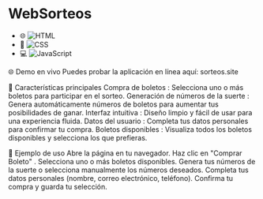 # WebSorteos

- 🌐 ![HTML](https://img.shields.io/badge/HTML5-E34F26?style=for-the-badge&logo=html5&logoColor=white)
- 🎨 ![CSS](https://img.shields.io/badge/CSS3-1572B6?style=for-the-badge&logo=css3&logoColor=white)
- 💻 ![JavaScript](https://img.shields.io/badge/JavaScript-F7DF1E?style=for-the-badge&logo=javascript&logoColor=black)


🌐 Demo en vivo
Puedes probar la aplicación en línea aquí: sorteos.site

🌟 Características principales
Compra de boletos : Selecciona uno o más boletos para participar en el sorteo.
Generación de números de la suerte : Genera automáticamente números de boletos para aumentar tus posibilidades de ganar.
Interfaz intuitiva : Diseño limpio y fácil de usar para una experiencia fluida.
Datos del usuario : Completa tus datos personales para confirmar tu compra.
Boletos disponibles : Visualiza todos los boletos disponibles y selecciona los que prefieras.

📝 Ejemplo de uso
Abre la página en tu navegador.
Haz clic en "Comprar Boleto" .
Selecciona uno o más boletos disponibles.
Genera tus números de la suerte o selecciona manualmente los números deseados.
Completa tus datos personales (nombre, correo electrónico, teléfono).
Confirma tu compra y guarda tu selección.
